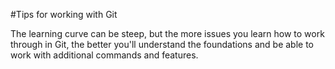 #Tips for working with Git

The learning curve can be steep, but the more issues you learn how to work through in Git, the better you'll understand the foundations and be able to work with additional commands and features.